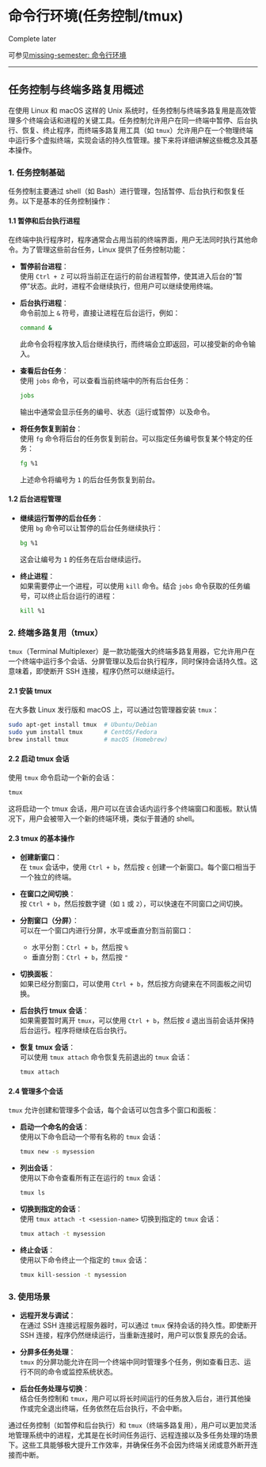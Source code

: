 # 命令行环境(任务控制/tmux)

Complete later

可参见[missing-semester: 命令行环境](https://missing-semester-cn.github.io/)

---

## 任务控制与终端多路复用概述

在使用 Linux 和 macOS 这样的 Unix 系统时，任务控制与终端多路复用是高效管理多个终端会话和进程的关键工具。任务控制允许用户在同一终端中暂停、后台执行、恢复、终止程序，而终端多路复用工具（如 `tmux`）允许用户在一个物理终端中运行多个虚拟终端，实现会话的持久性管理。接下来将详细讲解这些概念及其基本操作。

### 1. 任务控制基础

任务控制主要通过 shell（如 Bash）进行管理，包括暂停、后台执行和恢复任务。以下是基本的任务控制操作：

#### 1.1 暂停和后台执行进程

在终端中执行程序时，程序通常会占用当前的终端界面，用户无法同时执行其他命令。为了管理这些前台任务，Linux 提供了任务控制功能：

- **暂停前台进程**：  
  使用 `Ctrl + Z` 可以将当前正在运行的前台进程暂停，使其进入后台的“暂停”状态。此时，进程不会继续执行，但用户可以继续使用终端。

- **后台执行进程**：  
  命令前加上 `&` 符号，直接让进程在后台运行，例如：
  ```bash
  command &
  ```
  此命令会将程序放入后台继续执行，而终端会立即返回，可以接受新的命令输入。

- **查看后台任务**：  
  使用 `jobs` 命令，可以查看当前终端中的所有后台任务：
  ```bash
  jobs
  ```
  输出中通常会显示任务的编号、状态（运行或暂停）以及命令。

- **将任务恢复到前台**：  
  使用 `fg` 命令将后台的任务恢复到前台。可以指定任务编号恢复某个特定的任务：
  ```bash
  fg %1
  ```
  上述命令将编号为 `1` 的后台任务恢复到前台。

#### 1.2 后台进程管理

- **继续运行暂停的后台任务**：  
  使用 `bg` 命令可以让暂停的后台任务继续执行：
  ```bash
  bg %1
  ```
  这会让编号为 `1` 的任务在后台继续运行。

- **终止进程**：  
  如果需要停止一个进程，可以使用 `kill` 命令。结合 `jobs` 命令获取的任务编号，可以终止后台运行的进程：
  ```bash
  kill %1
  ```

### 2. 终端多路复用（tmux）

`tmux`（Terminal Multiplexer）是一款功能强大的终端多路复用器，它允许用户在一个终端中运行多个会话、分屏管理以及后台执行程序，同时保持会话持久性。这意味着，即使断开 SSH 连接，程序仍然可以继续运行。

#### 2.1 安装 tmux

在大多数 Linux 发行版和 macOS 上，可以通过包管理器安装 `tmux`：
```bash
sudo apt-get install tmux  # Ubuntu/Debian
sudo yum install tmux      # CentOS/Fedora
brew install tmux          # macOS (Homebrew)
```

#### 2.2 启动 tmux 会话

使用 `tmux` 命令启动一个新的会话：
```bash
tmux
```
这将启动一个 tmux 会话，用户可以在该会话内运行多个终端窗口和面板。默认情况下，用户会被带入一个新的终端环境，类似于普通的 shell。

#### 2.3 tmux 的基本操作

- **创建新窗口**：  
  在 `tmux` 会话中，使用 `Ctrl + b`，然后按 `c` 创建一个新窗口。每个窗口相当于一个独立的终端。

- **在窗口之间切换**：  
  按 `Ctrl + b`，然后按数字键（如 `1` 或 `2`），可以快速在不同窗口之间切换。

- **分割窗口（分屏）**：  
  可以在一个窗口内进行分屏，水平或垂直分割当前窗口：
  - 水平分割：`Ctrl + b`，然后按 `%`
  - 垂直分割：`Ctrl + b`，然后按 `"`

- **切换面板**：  
  如果已经分割窗口，可以使用 `Ctrl + b`，然后按方向键来在不同面板之间切换。

- **后台执行 tmux 会话**：  
  如果需要暂时离开 `tmux`，可以使用 `Ctrl + b`，然后按 `d` 退出当前会话并保持后台运行。程序将继续在后台执行。

- **恢复 tmux 会话**：  
  可以使用 `tmux attach` 命令恢复先前退出的 `tmux` 会话：
  ```bash
  tmux attach
  ```

#### 2.4 管理多个会话

`tmux` 允许创建和管理多个会话，每个会话可以包含多个窗口和面板：

- **启动一个命名的会话**：  
  使用以下命令启动一个带有名称的 `tmux` 会话：
  ```bash
  tmux new -s mysession
  ```

- **列出会话**：  
  使用以下命令查看所有正在运行的 `tmux` 会话：
  ```bash
  tmux ls
  ```

- **切换到指定的会话**：  
  使用 `tmux attach -t <session-name>` 切换到指定的 `tmux` 会话：
  ```bash
  tmux attach -t mysession
  ```

- **终止会话**：  
  使用以下命令终止一个指定的 `tmux` 会话：
  ```bash
  tmux kill-session -t mysession
  ```

### 3. 使用场景

- **远程开发与调试**：  
  在通过 SSH 连接远程服务器时，可以通过 `tmux` 保持会话的持久性。即使断开 SSH 连接，程序仍然继续运行，当重新连接时，用户可以恢复原先的会话。

- **分屏多任务处理**：  
  `tmux` 的分屏功能允许在同一个终端中同时管理多个任务，例如查看日志、运行不同的命令或监控系统状态。

- **后台任务处理与切换**：  
  结合任务控制和 `tmux`，用户可以将长时间运行的任务放入后台，进行其他操作或完全退出终端，任务依然在后台执行，不会中断。

通过任务控制（如暂停和后台执行）和 `tmux`（终端多路复用），用户可以更加灵活地管理系统中的进程，尤其是在长时间任务运行、远程连接以及多任务处理的场景下。这些工具能够极大提升工作效率，并确保任务不会因为终端关闭或意外断开连接而中断。
